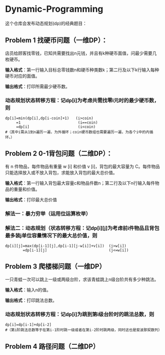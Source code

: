 # Dynamic-Programming
这个仓库会发布动态规划(dp)的经典题目：

## Problem 1 找硬币问题（一维DP）：

店员给顾客找零钱，已知共需要找出n元钱，并且有k种硬币面值，问最少需要几枚硬币。

**输入格式**：第一行输入目标总零钱数n和硬币种类数k；第二行及以下k行输入每种硬币对应的面值。

**输出格式**：打印所需最少硬币数。

### 动态规划状态转移方程：记dp[i]为考虑共需找零i元时的最少硬币数，则

```
dp[i]=min(dp[i],dp[i-coin]+1)   (i>coin)
     =1                          (i==coin)
     =dp[i]                      (i<coin)
#（其中i需从1到n遍历一遍，为外循环；coin硬币数组也需要遍历一遍，为各个i中的内循环。）
```
## Problem 2 0-1背包问题（二维DP）：

有 n 件物品，每件物品有重量 w [i] 和价值 v [i]，背包的最大容量为 C。每件物品只能选择放入或不放入背包，求能放入背包的最大总价值。

**输入格式**：第一行输入背包最大容量c和物品件数n；第二行及以下n行输入每件物品的重量和价值。

**输出格式**：打印最大总价值

### 解法一：暴力穷举（运用位运算枚举）

### 解法二：动态规划（状态转移方程：记dp[i][j]为考虑前i件物品且背包最多装j单位容量情况下的最大总价值，则

```
dp[i][j]=max(dp[i-1][j],dp[i-1][j-w[i]]+v[i])  (j>w[i])
        =dp[i-1][j]                            (j<=w[i])
```
## Problem 3 爬楼梯问题（一维DP）

一只青蛙一次可以跳上一级或两级台阶，求该青蛙跳上n级台阶共有多少种跳法。

**输入格式**：输入n的值。

**输出格式**：打印跳法总数。

### 动态规划状态转移方程：记dp[i]为跳到第i级台阶时的跳法总数，则

```
dp[i]=dp[i-1]+dp[i-2]
#（第i阶跳法总数等于在第i-1阶时跳一级或者在第i-2阶时跳两级，同时这也是斐波那契数列）
```
## Problem 4 路径问题（二维DP）
